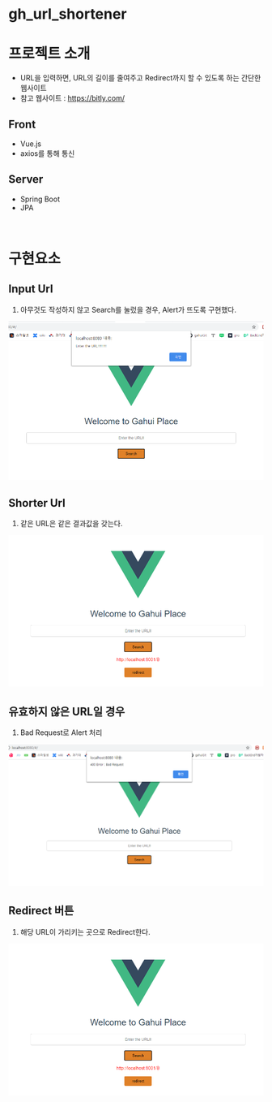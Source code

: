 # gh_url_shortener

# 프로젝트 소개
- URL을 입력하면, URL의 길이를 줄여주고 Redirect까지 할 수 있도록 하는 간단한 웹사이트
- 참고 웹사이트 : https://bitly.com/

## Front
- Vue.js
- axios를 통해 통신

## Server
- Spring Boot
- JPA

</br>

# 구현요소
## Input Url
1. 아무것도 작성하지 않고 Search를 눌렀을 경우, Alert가 뜨도록 구현했다. 
<img src = "https://github.com/yougahee/url-shorter-repo/blob/master/img/EnterUrl.PNG">

## Shorter Url 
1. 같은 URL은 같은 결과값을 갖는다.

<img src = "https://github.com/yougahee/url-shorter-repo/blob/master/img/shortUrl.PNG">

## 유효하지 않은 URL일 경우
1. Bad Request로 Alert 처리

<img src = "https://github.com/yougahee/url-shorter-repo/blob/master/img/BadRequest.PNG">

## Redirect 버튼
1. 해당 URL이 가리키는 곳으로 Redirect한다.

<img src = "https://github.com/yougahee/url-shorter-repo/blob/master/img/shortUrl.PNG">


